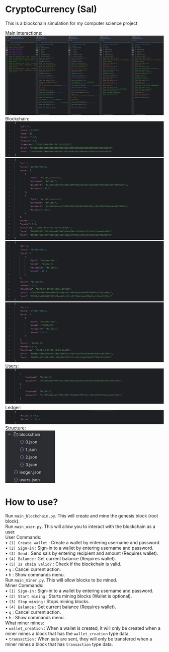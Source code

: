# CryptoCurrency (Sal)

This is a blockchain simulation for my computer science project<br>

Main interactions:<br>
![image](./images/main_interactions.png)
Blockchain:<br>
![image](./images/block_0.png)
![image](./images/block_1.png)
![image](./images/block_2.png)
![image](./images/block_3.png)
Users:<br>
![image](./images/users.png)
Ledger:<br>
![image](./images/ledger.png)
Structure:<br>
![image](./images/structure.png)

# How to use?

Run `main_blockchain.py`. This will create and mine the genesis block (root block).<br>
Run `main_user.py`. This will allow you to interact with the blockchain as a user.<br>
User Commands:<br>
• `(1) Create wallet` : Create a wallet by entering username and password.<br>
• `(2) Sign-in` : Sign-in to a wallet by entering username and password.<br>
• `(3) Send` : Send sals by entering recipient and amount (Requires wallet).<br>
• `(4) Balance` : Get current balance (Requires wallet).<br>
• `(5) Is chain valid?` : Check if the blockchain is valid.<br>
• `q` : Cancel current action.<br>
• `h` : Show commands menu.<br>
Run `main_miner.py`. This will allow blocks to be mined.<br>
Miner Commands:<br>
• `(1) Sign-in` : Sign-in to a wallet by entering username and password.<br>
• `(2) Start mining` : Starts mining blocks (Wallet is optional).<br>
• `(3) Stop mining` : Stops mining blocks.<br>
• `(4) Balance` : Get current balance (Requires wallet).<br>
• `q` : Cancel current action.<br>
• `h` : Show commands menu.<br>
What miner mines:<br>
• `wallet_creation` : When a wallet is created, it will only be created when a miner mines a block that has the `wallet_creation` type data.<br>
• `transaction` : When sals are sent, they will only be transfered when a miner mines a block that has `transaction` type data.<br>
